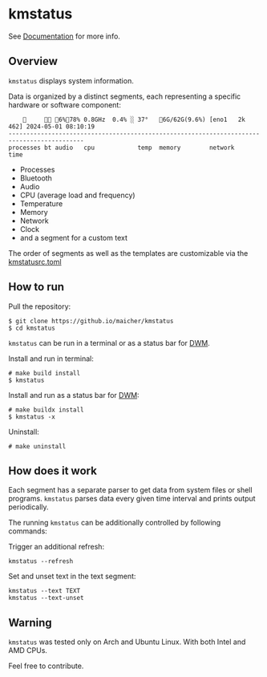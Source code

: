 # kmstatus

See [Documentation](doc.md) for more info.

## Overview

`kmstatus` displays system information.

Data is organized by a distinct segments, each representing a specific hardware or software component:

             󰂯 6%78% 0.8GHz  0.4% ░ 37°   6G/62G(9.6%) [eno1   2k 462] 2024-05-01 08:10:19
    -------------------------------------------------------------------------------------------
    processes bt audio   cpu            temp  memory        network         time

* Processes
* Bluetooth
* Audio
* CPU (average load and frequency)
* Temperature
* Memory
* Network
* Clock
* and a segment for a custom text

The order of segments as well as the templates are customizable via the [kmstatusrc.toml](internal/config/kmstatusrc.example.toml)

## How to run

Pull the repository:

    $ git clone https://github.io/maicher/kmstatus
    $ cd kmstatus

`kmstatus` can be run in a terminal or as a status bar for [DWM](https://github.com/maicher/dwm).

Install and run in terminal:

    # make build install
    $ kmstatus

Install and run as a status bar for [DWM](https://github.com/maicher/dwm):

    # make buildx install
    $ kmstatus -x

Uninstall:

    # make uninstall

## How does it work

Each segment has a separate parser to get data from system files or shell programs.
`kmstatus` parses data every given time interval and prints output periodically.

The running `kmstatus` can be additionally controlled by following commands:

Trigger an additional refresh:

    kmstatus --refresh

Set and unset text in the text segment:

    kmstatus --text TEXT
    kmstatus --text-unset


## Warning

`kmstatus` was tested only on Arch and Ubuntu Linux. With both Intel and AMD CPUs.

Feel free to contribute.
